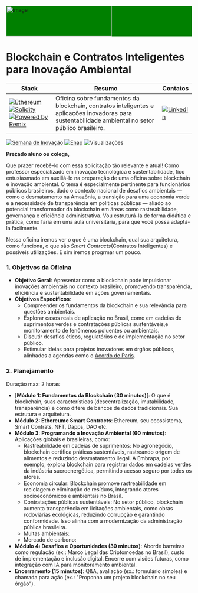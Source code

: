 
<div style="background:green;"><img width="287" height="82" alt="image"  src="https://github.com/user-attachments/assets/b07de881-e527-42c1-9a4a-8e90b634a796" />   </div> 


# Blockchain e Contratos Inteligentes para Inovação Ambiental

| Stack | Resumo | Contatos |
|-------|--------| --------  |
| [![Ethereum](https://img.shields.io/badge/Ethereum-Visit%20Site-3C3C3D?style=flat-square&logo=ethereum&logoColor=white)](https://ethereum.org/pt-br/) [![Solidity](https://img.shields.io/badge/Solidity-Blockchain%20Smart%20Contracts-363636?style=flat-square&logo=solidity&logoColor=white)](https://docs.soliditylang.org/) [![Powered by Remix](https://img.shields.io/badge/Powered_by-Remix_IDE-2E2E2E?style=flat-square&logo=ethereum&logoColor=white)](https://remix.ethereum.org/) | Oficina sobre fundamentos da blockchain, contratos inteligentes e aplicações inovadoras para sustentabilidade ambiental no setor público brasileiro. | [![LinkedIn](https://img.shields.io/badge/LinkedIn-Cláudio%20Ulisse-0077B5?style=for-the-badge&logo=linkedin&logoColor=white)](https://br.linkedin.com/in/claudioulisse)

[![Semana de Inovação](https://img.shields.io/badge/Semana%20de%20Inovação-ENAP-FF6B35?style=flat-square&logo=book-open&logoColor=FF6B35)](https://semanadeinovacao.enap.gov.br/)
[![Enap](https://img.shields.io/badge/Enap-Portal%20Oficial-024248?style=flat-square&logo=book-open&logoColor=white)](https://www.enap.gov.br/)
![Visualizações](https://komarev.com/ghpvc/?username=claulis&label=Visualiza%C3%A7%C3%B5es&color=blue&style=flat-square)




**Prezado aluno ou colega,**

Que prazer recebê-lo com essa solicitação tão relevante e atual! Como professor especializado em inovação tecnológica e sustentabilidade, fico entusiasmado em auxiliá-lo na preparação de uma oficina sobre blockchain e inovação ambiental. O tema é especialmente pertinente para funcionários públicos brasileiros, dado o contexto nacional de desafios ambientais — como o desmatamento na Amazônia, a transição para uma economia verde e a necessidade de transparência em políticas públicas — aliado ao potencial transformador da blockchain em áreas como rastreabilidade, governança e eficiência administrativa. Vou estruturá-la de forma didática e prática, como faria em uma aula universitária, para que você possa adaptá-la facilmente.

Nessa oficina iremos ver o que é uma blockchain, qual sua arquitetura, como funciona, o que são *Smart Contracts*(Contratos Inteligentes) e possíveis utilizações. E sim iremos progrmar um pouco.

### 1. **Objetivos da Oficina**
- **Objetivo Geral**: Apresentar como a blockchain pode impulsionar inovações ambientais no contexto brasileiro, promovendo transparência, eficiência e sustentabilidade em ações governamentais.
- **Objetivos Específicos**:
  - Compreender os fundamentos da blockchain e sua relevância para questões ambientais.
  - Explorar casos reais de aplicação no Brasil, como em cadeias de suprimentos verdes e contratações públicas sustentáveis,e monitoramento de fenômenos poluentes ou ambientais.
  - Discutir desafios éticos, regulatórios e de implementação no setor público.
  - Estimular ideias para projetos inovadores em órgãos públicos, alinhados a agendas como o [Acordo de Paris](https://brasil.un.org/pt-br/88191-acordo-de-paris-sobre-o-clima).

### 2. **Planejamento**
Duração max: 2 horas

- [**Módulo 1: Fundamentos da Blockchain (30 minutos)**]: O que é blockchain, suas características (descentralização, imutabilidade, transparência) e como difere de bancos de dados tradicionais. Sua estrutura e arquitetura.
- **Módulo 2: Ethereume Smart Contracts**: Ethereum, seu ecossistema, Smart Contrats, NFT, Dapps, DAO etc.
- **Módulo 3: Programando a Inovação Ambiental (60 minutos)**: Aplicações globais e brasileiras, como:
  - Rastreabilidade em cadeias de suprimentos: No agronegócio, blockchain certifica práticas sustentáveis, rastreando origem de alimentos e reduzindo desmatamento ilegal. A Embrapa, por exemplo, explora blockchain para registrar dados em cadeias verdes da indústria sucroenergética, permitindo acesso seguro por todos os atores.
  - Economia circular: Blockchain promove rastreabilidade em reciclagem e eliminação de resíduos, integrando atores socioeconômicos e ambientais no Brasil.
  - Contratações públicas sustentáveis: No setor público, blockchain aumenta transparência em licitações ambientais, como obras rodoviárias ecológicas, reduzindo corrupção e garantindo conformidade. Isso alinha com a modernização da administração pública brasileira.
  - Multas ambientais:
  - Mercado de carbono:
- **Módulo 4: Desafios e Oportunidades (30 minutos)**: Aborde barreiras como regulação (ex.: Marco Legal das Criptomoedas no Brasil), custo de implementação e inclusão digital. Encerre com visões futuras, como integração com IA para monitoramento ambiental.
- **Encerramento (15 minutos)**: Q&A, avaliação (ex.: formulário simples) e chamada para ação (ex.: "Proponha um projeto blockchain no seu órgão").



